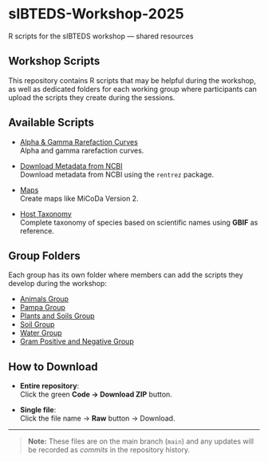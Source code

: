 # sIBTEDS-Workshop-2025
R scripts for the sIBTEDS workshop — shared resources

## Workshop Scripts

This repository contains R scripts that may be helpful during the workshop, as well as dedicated folders for each working group where participants can upload the scripts they create during the sessions.

## Available Scripts

- [Alpha & Gamma Rarefaction Curves](./Workshop_Scripts/Alfa_Gamma_Rarefaction_Curves/Alfa&GammaRarefactionCurves.R)  
  Alpha and gamma rarefaction curves.

- [Download Metadata from NCBI](./Workshop_Scripts/DownloadMetadataFromNCBI/ScriptRentrezPackage_EMP.R)  
  Download metadata from NCBI using the `rentrez` package.

- [Maps](./Workshop_Scripts/Maps/Maps_MiCoDaV2_2025.R)  
  Create maps like MiCoDa Version 2.

- [Host Taxonomy](./Workshop_Scripts/Host_Taxonomy/Host_Taxonomy.R)  
  Complete taxonomy of species based on scientific names using **GBIF** as reference.

## Group Folders

Each group has its own folder where members can add the scripts they develop during the workshop:

- [Animals Group](./Animals_Group/)  
- [Pampa Group](./Pampa_Group/)  
- [Plants and Soils Group](./Plants_and_Soils_Group/)  
- [Soil Group](./Soil_Group/)  
- [Water Group](./Water_Group/)
- [Gram Positive and Negative Group](./Gram_Positive_Negative_Group/)  

## How to Download

- **Entire repository**:  
  Click the green **Code → Download ZIP** button.
  
- **Single file**:  
  Click the file name → **Raw** button → Download.

---

> **Note:** These files are on the main branch (`main`) and any updates will be recorded as *commits* in the repository history.
